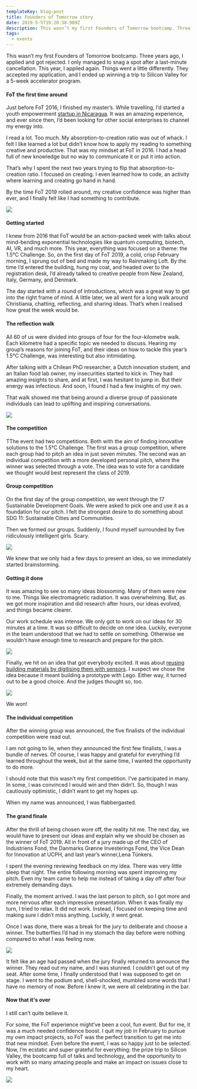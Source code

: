 ```yaml
---
templateKey: blog-post
title: Founders of Tomorrow story
date: 2019-5-5T19:20:38.909Z
description: This wasn’t my first Founders of Tomorrow bootcamp. Three years ago, I applied and got rejected. I only managed to snag a spot after a last-minute cancellation. This year, I applied again. Things went a little differently. They accepted my application, and I ended up winning a trip to Silicon Valley for a 5-week accelerator program.
tags:
  - events
---
```


<script async src="https://platform.twitter.com/widgets.js" charset="utf-8"></script>

This wasn’t my first Founders of Tomorrow bootcamp. Three years ago, I applied and got rejected. I only managed to snag a spot after a last-minute cancellation. This year, I applied again. Things went a little differently. They accepted my application, and I ended up winning a trip to Silicon Valley for a 5-week accelerator program.

#### FoT the first time around

Just before FoT 2016, I finished my master’s. While travelling, I’d started a youth empowerment [startup in Nicaragua](https://www.indiegogo.com/projects/empower-nicaraguan-kids-through-sport#/). It was an amazing experience, and ever since then, I’d been looking for other social enterprises to channel my energy into.

I read a lot. Too much. My absorption-to-creation ratio was out of whack. I felt I like learned a lot but didn’t know how to apply my reading to something creative and productive. That was my mindset at FoT in 2016. I had a head full of new knowledge but no way to communicate it or put it into action.

That’s why I spent the next two years trying to flip that absorption-to-creation ratio. I focused on creating. I even learned how to code, an activity where learning and creating go hand in hand.

By the time FoT 2019 rolled around, my creative confidence was higher than ever, and I finally felt like I had something to contribute.

![](https://cdn-images-1.medium.com/max/1600/1*pMsN9CezwH6KYqWhTF4NqQ.jpeg)

#### Getting started

I knew from 2016 that FoT would be an action-packed week with talks about mind-bending exponential technologies like quantum computing, biotech, AI, VR, and much more. This year, everything was focused on a theme: the 1.5°C Challenge. So, on the first day of FoT 2019, a cold, crisp February morning, I sprung out of bed and made my way to Rainmaking Loft. By the time I’d entered the building, hung my coat, and headed over to the registration desk, I’d already talked to creative people from New Zealand, Italy, Germany, and Denmark.

The day started with a round of introductions, which was a great way to get into the right frame of mind. A little later, we all went for a long walk around Christiania, chatting, reflecting, and sharing ideas. That’s when I realised how great the week would be.

#### The reflection walk

All 60 of us were divided into groups of four for the four-kilometre walk. Each kilometre had a specific topic we needed to discuss. Hearing my group’s reasons for joining FoT, and their ideas on how to tackle this year’s
1.5°C Challenge, was interesting but also intimidating.

After talking with a Chilean PhD researcher, a Dutch innovation student, and an Italian food lab owner, my insecurities started to kick in. They had amazing insights to share, and at first, I was hesitant to jump in. But their energy was infectious. And soon, I found I had a few insights of my own.

That walk showed me that being around a diverse group of passionate individuals can lead to uplifting and inspiring conversations.

![](https://cdn-images-1.medium.com/max/1600/1*9y-t5zqP9erqEQ2p97uxDA.jpeg)

#### The competition

TThe event had two competitions. Both with the aim of finding innovative solutions to the 1.5°C Challenge. The first was a group competition, where each group had to pitch an idea in just seven minutes. The second was an individual competition with a more developed personal pitch, where the winner was selected through a vote. The idea was to vote for a candidate we thought would best represent the class of 2019.

#### Group competition

On the first day of the group competition, we went through the 17 Sustainable Development Goals. We were asked to pick one and use it as a foundation for our pitch. I felt the strongest desire to do something about SDG 11: Sustainable Cities and Communities.

Then we formed our groups. Suddenly, I found myself surrounded by five ridiculously intelligent girls. Scary.

![](https://cdn-images-1.medium.com/max/1600/1*kis-FmJeRveY1MFZet3MeA.jpeg)

We knew that we only had a few days to present an idea, so we immediately started brainstorming.

#### Getting it done

It was amazing to see so many ideas blossoming. Many of them were new to me. Things like electromagnetic radiation. It was overwhelming. But, as we got more inspiration and did research after hours, our ideas evolved, and things became clearer.

Our work schedule was intense. We only got to work on our ideas for 30 minutes at a time. It was so difficult to decide on one idea. Luckily, everyone in the team understood that we had to settle on something. Otherwise we wouldn’t have enough time to research and prepare for the pitch.

![](https://cdn-images-1.medium.com/max/1600/1*hIICFq8JIgof3EVRLd7Ykw.jpeg)

Finally, we hit on an idea that got everybody excited. It was about [reusing building materials by digitising them with sensors](https://beresourceful.org). I suspect we chose the idea because it meant building a prototype with Lego. Either way, it turned out to be a good choice. And the judges thought so, too.

![](https://cdn-images-1.medium.com/max/1600/1*nBu8X5L8DnbWbeg7ANGPQA.jpeg)

We won!

#### The individual competition

After the winning group was announced, the five finalists of the individual competition were read out.

I am not going to lie, when they announced the first few finalists, I was a bundle of nerves. Of course, I was happy and grateful for everything I’d learned throughout the week, but at the same time, I wanted the opportunity to do more.

I should note that this wasn’t my first competition. I’ve participated in many. In some, I was convinced I would win and then didn’t. So, though I was cautiously optimistic, I didn’t want to get my hopes up.

When my name was announced, I was flabbergasted.

#### The grand finale

After the thrill of being chosen wore off, the reality hit me. The next day, we would have to present our ideas and explain why we should be chosen as the winner of FoT 2019. All in front of a jury made up of the CEO of Industriens Fond, the Danmarks Grønne Investerings Fond, the Vice Dean for Innovation at UCPH, and last year’s winner,Lena Tünkers.

I spent the evening reviewing feedback on my idea. There was very little sleep that night. The entire following morning was spent improving my pitch. Even my team came to help me instead of taking a day off after four extremely demanding days.

Finally, the moment arrived. I was the last person to pitch, so I got more and more nervous after each impressive presentation. When it was finally my turn, I tried to relax. It did not work. Instead, I focused on keeping time and making sure I didn’t miss anything. Luckily, it went great.

Once I was done, there was a break for the jury to deliberate and choose a winner. The butterflies I’d had in my stomach the day before were nothing compared to what I was feeling now.

![](https://cdn-images-1.medium.com/max/1600/1*_84G10siP5pvdpoSRhjJLA.jpeg)

It felt like an age had passed when the jury finally returned to announce the winner. They read out my name, and I was stunned. I couldn’t get out of my seat. After some time, I finally understood that I was supposed to get on stage. I went to the podium and, shell-shocked, mumbled some words that I have no memory of now. Before I knew it, we were all celebrating in the bar.

#### Now that it's over

I still can’t quite believe it.

For some, the FoT experience might’ve been a cool, fun event. But for me, it was a much needed confidence boost. I quit my job in February to pursue my own impact projects, so FoT was the perfect transition to get me into that new mindset. Even before the event, I was so happy just to be selected. Now, I’m ecstatic and super grateful for everything: the prize trip to Silicon Valley, the bootcamp full of talks and technology, and the opportunity to work with so many amazing people and make an impact on issues close to my heart.

![](https://cdn-images-1.medium.com/max/2600/1*ver6FrWd0aGCneC4aWcqwg.jpeg)

